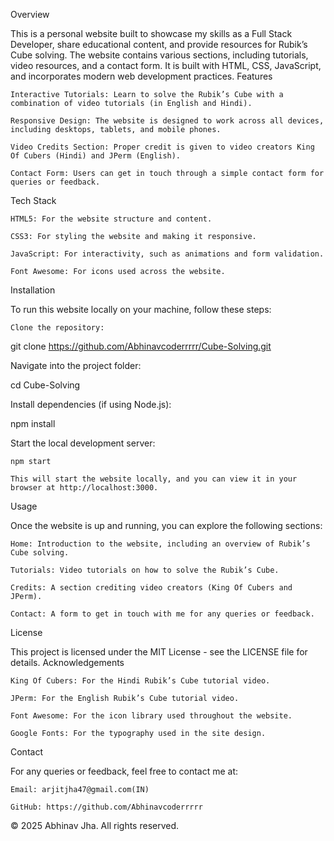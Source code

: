 Overview

This is a personal website built to showcase my skills as a Full Stack Developer, share educational content, and provide resources for Rubik’s Cube solving. The website contains various sections, including tutorials, video resources, and a contact form. It is built with HTML, CSS, JavaScript, and incorporates modern web development practices.
Features

    Interactive Tutorials: Learn to solve the Rubik’s Cube with a combination of video tutorials (in English and Hindi).

    Responsive Design: The website is designed to work across all devices, including desktops, tablets, and mobile phones.

    Video Credits Section: Proper credit is given to video creators King Of Cubers (Hindi) and JPerm (English).

    Contact Form: Users can get in touch through a simple contact form for queries or feedback.

Tech Stack

    HTML5: For the website structure and content.

    CSS3: For styling the website and making it responsive.

    JavaScript: For interactivity, such as animations and form validation.

    Font Awesome: For icons used across the website.

Installation

To run this website locally on your machine, follow these steps:

    Clone the repository:

git clone https://github.com/Abhinavcoderrrrr/Cube-Solving.git

Navigate into the project folder:

cd Cube-Solving

Install dependencies (if using Node.js):

npm install

Start the local development server:

    npm start

    This will start the website locally, and you can view it in your browser at http://localhost:3000.

Usage

Once the website is up and running, you can explore the following sections:

    Home: Introduction to the website, including an overview of Rubik’s Cube solving.

    Tutorials: Video tutorials on how to solve the Rubik’s Cube.

    Credits: A section crediting video creators (King Of Cubers and JPerm).

    Contact: A form to get in touch with me for any queries or feedback.

License

This project is licensed under the MIT License - see the LICENSE file for details.
Acknowledgements

    King Of Cubers: For the Hindi Rubik’s Cube tutorial video.

    JPerm: For the English Rubik’s Cube tutorial video.

    Font Awesome: For the icon library used throughout the website.

    Google Fonts: For the typography used in the site design.

Contact

For any queries or feedback, feel free to contact me at:

    Email: arjitjha47@gmail.com(IN)

    GitHub: https://github.com/Abhinavcoderrrrr

© 2025 Abhinav Jha. All rights reserved.
